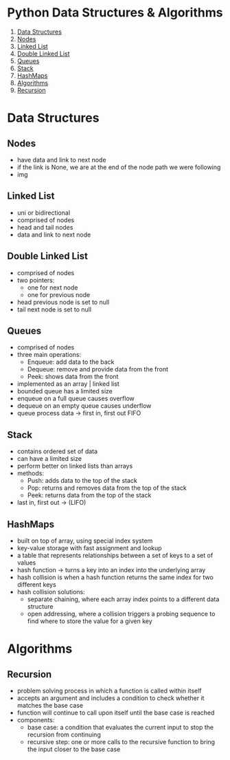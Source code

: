 # Python Data Structures & Algorithms
1. [Data Structures](https://github.com/sancara/python-data-structures-and-algos/blob/main/README.md#data-structures)
  1. [Nodes](https://github.com/sancara/python-data-structures-and-algos/blob/main/README.md#nodes)
  2. [Linked List](https://github.com/sancara/python-data-structures-and-algos/blob/main/README.md#linked-list)
  3. [Double Linked List](https://github.com/sancara/python-data-structures-and-algos/blob/main/README.md#double-linked-list)
  4. [Queues](https://github.com/sancara/python-data-structures-and-algos/blob/main/README.md#queues)
  5. [Stack](https://github.com/sancara/python-data-structures-and-algos/blob/main/README.md#stack)
  6. [HashMaps](https://github.com/sancara/python-data-structures-and-algos/blob/main/README.md#hashmaps)
2. [Algorithms](https://github.com/sancara/python-data-structures-and-algos/blob/main/README.md#algorithms)
  1. [Recursion](https://github.com/sancara/python-data-structures-and-algos/blob/main/README.md#recursion)

# Data Structures

## Nodes

- have data and link to next node
- if the link is None, we are at the end of the node path we were following
- img

## Linked List

- uni or bidirectional
- comprised of nodes
- head and tail nodes
- data and link to next node

## Double Linked List

- comprised of nodes
- two pointers:
  - one for next node
  - one for previous node
- head previous node is set to null
- tail next node is set to null

## Queues

- comprised of nodes
- three main operations:
  - Enqueue: add data to the back
  - Dequeue: remove and provide data from the front
  - Peek: shows data from the front
- implemented as an array | linked list
- bounded queue has a limited size
- enqueue on a full queue causes overflow
- dequeue on an empty queue causes underflow
- queue process data -> first in, first out FIFO
## Stack
- contains ordered set of data
- can have a limited size
- perform better on linked lists than arrays
- methods:
  - Push: adds data to the top of the stack
  - Pop: returns and removes data from the top of the stack
  - Peek: returns data from the top of the stack
- last in, first out -> (LIFO)

## HashMaps
- built on top of array, using special index system
- key-value storage with fast assignment and lookup
- a table that represents relationships between a set of keys
to a set of values
- hash function -> turns a key into an index into the underlying array
- hash collision is when a hash function returns the same index for two different keys
- hash collision solutions:
  - separate chaining, where each array index points to a different data structure
  - open addressing, where a collision triggers a probing sequence to find where to store the value for a given key

# Algorithms
## Recursion
- problem solving process in which a function is called within itself
- accepts an argument and includes a condition to check whether it matches the base case
- function will continue to call upon itself until the base case is reached
- components:
  - base case: a condition that evaluates the current input to stop the recursion from continuing
  - recursive step: one or more calls to the recursive function to bring the input closer to the base case
